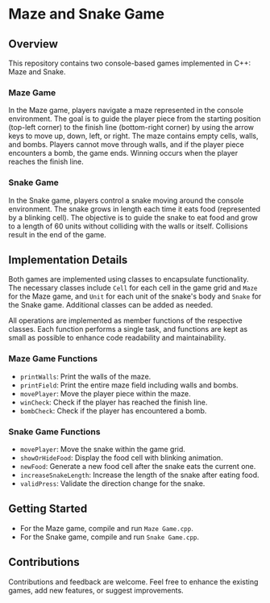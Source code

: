 # Maze and Snake Game

## Overview
This repository contains two console-based games implemented in C++: Maze and Snake. 

### Maze Game
In the Maze game, players navigate a maze represented in the console environment. The goal is to guide the player piece from the starting position (top-left corner) to the finish line (bottom-right corner) by using the arrow keys to move up, down, left, or right. The maze contains empty cells, walls, and bombs. Players cannot move through walls, and if the player piece encounters a bomb, the game ends. Winning occurs when the player reaches the finish line.

### Snake Game
In the Snake game, players control a snake moving around the console environment. The snake grows in length each time it eats food (represented by a blinking cell). The objective is to guide the snake to eat food and grow to a length of 60 units without colliding with the walls or itself. Collisions result in the end of the game.

## Implementation Details
Both games are implemented using classes to encapsulate functionality. The necessary classes include `Cell` for each cell in the game grid and `Maze` for the Maze game, and `Unit` for each unit of the snake's body and `Snake` for the Snake game. Additional classes can be added as needed.

All operations are implemented as member functions of the respective classes. Each function performs a single task, and functions are kept as small as possible to enhance code readability and maintainability.

### Maze Game Functions
- `printWalls`: Print the walls of the maze.
- `printField`: Print the entire maze field including walls and bombs.
- `movePlayer`: Move the player piece within the maze.
- `winCheck`: Check if the player has reached the finish line.
- `bombCheck`: Check if the player has encountered a bomb.

### Snake Game Functions
- `movePlayer`: Move the snake within the game grid.
- `showOrHideFood`: Display the food cell with blinking animation.
- `newFood`: Generate a new food cell after the snake eats the current one.
- `increaseSnakeLength`: Increase the length of the snake after eating food.
- `validPress`: Validate the direction change for the snake.

## Getting Started
- For the Maze game, compile and run `Maze Game.cpp`.
- For the Snake game, compile and run `Snake Game.cpp`.

## Contributions
Contributions and feedback are welcome. Feel free to enhance the existing games, add new features, or suggest improvements.
